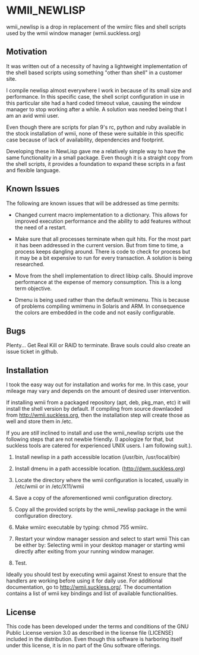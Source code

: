 WMII_NEWLISP
===========
 
wmii_newlisp is a drop in replacement of the wmiirc files and shell scripts 
used by the wmii window manager (wmii.suckless.org)

Motivation
----------

It was written out of a necessity of having a lightweight implementation
of the shell based scripts using something "other than shell"
in a customer site. 

I compile newlisp almost everywhere I work in because of its 
small size and performance.  In this specific case, the shell script 
configuration in use in this particular site had a hard coded timeout value, 
causing the window manager to stop working after a while.  A solution
was needed being that I am an avid wmii user. 

Even though there are scripts for plan 9's rc, python and ruby available
in the stock installation of wmii,  none of these were suitable in this specific 
case because of lack of availability, dependencies  and footprint. 

Developing these in NewLisp gave me a relatively simple way to have the
same functionality in a small package. Even though it is a straight copy
from the shell scripts, it provides a foundation to expand these scripts
in a fast and flexible language.

Known Issues
------------

The following are known issues that will be addressed as time permits:

* Changed current macro implementation to a dictionary. This allows
for improved execution performance and the ability to add 
features without the need of a restart.

* Make sure that all processes terminate when quit hits. For the 
most part it has been addressed in the current version. But from 
time to time, a process keeps dangling around. There is code
to check for process but it may be a bit expensive to run for
every transaction. A solution is being researched. 

* Move from the shell implementation to direct libixp calls. Should improve
performance at the expense of memory consumption. This is a long term
objective. 

* Dmenu is being used rather than the default wmimenu. This is because 
of problems compiling wmimenu in Solaris and ARM.  In consequence
the colors are embedded in the code and not easily configurable. 


Bugs
----

Plenty... Get Real Kill or RAID to terminate. Brave souls could also
create an issue ticket in github. 

Installation 
------------
I took the easy way out for installation and works for me. 
In this case, your mileage may vary and depends on the amount
of desired user intervention.

If installing wmii from a packaged repository (apt, deb, pkg_man, etc)
it will install the shell version by default.  If compiling from source 
downlaoded from http://wmii.suckless.org, then the installation step 
will create those as well and store them in /etc. 

If you are *still* inclined to install and use the wmii_newlisp scripts
use the following steps that are not newbie friendly. (I apologize
for that, but suckless tools are catered for experienced UNIX users. I 
am following suit.). 

1. Install newlisp in a path accessible location (/usr/bin, /usr/local/bin)

2. Install dmenu in a path accessible location. (http://dwm.suckless.org)

3. Locate the directory where the wmii configuration is located, usually in 
/etc/wmii or in /etc/X11/wmii

4. Save a copy of the aforementioned wmii configuration directory.

5. Copy all the provided scripts by the wmii_newlisp package in the wmii 
configuration directory.

6. Make wmiirc executable by typing: chmod 755 wmiirc.

7.  Restart your window manager session and select to start wmii   This can be 
either by: Selecting wmii in your desktop manager or starting wmii directly 
after exiting from your running window manager.

8. Test. 

Ideally you should test by executing wmii against Xnest to ensure that the
handlers are working before using it for daily use. For additional 
documentation, go to http://wmii.suckless.org/. The documentation contains
a list of wmii key bindings and list of available functionalities.

License
-------
This code has been developed under the terms and conditions of the 
GNU Public License version 3.0 as described in the license file (LICENSE) 
included in the distribution.  Even though this software is harboring itself
under this license, it is in no part of the Gnu software offerings. 
